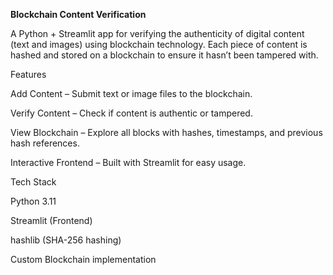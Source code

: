 **Blockchain Content Verification**

A Python + Streamlit app for verifying the authenticity of digital content (text and images) using blockchain technology. Each piece of content is hashed and stored on a blockchain to ensure it hasn’t been tampered with.

Features

Add Content – Submit text or image files to the blockchain.

Verify Content – Check if content is authentic or tampered.

View Blockchain – Explore all blocks with hashes, timestamps, and previous hash references.

Interactive Frontend – Built with Streamlit for easy usage.

Tech Stack

Python 3.11

Streamlit (Frontend)

hashlib (SHA-256 hashing)

Custom Blockchain implementation
